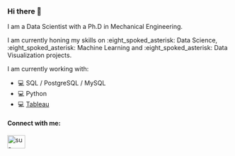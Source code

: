 ### Hi there 👋

I am a Data Scientist with a Ph.D in Mechanical Engineering.

<p>I am currently honing my skills on :eight_spoked_asterisk: Data Science, :eight_spoked_asterisk: Machine Learning and :eight_spoked_asterisk: Data Visualization projects.</p>

I am currently working with:
- :computer: SQL / PostgreSQL / MySQL
- :computer: Python
- :computer: <a href="https://public.tableau.com/app/profile/suleenwong" target="blank">Tableau</a>

<h4 align="left">Connect with me:</h4>
<p align="left">
<a href="https://linkedin.com/in/su-leen-wong" target="blank"><img align="center" src="https://raw.githubusercontent.com/rahuldkjain/github-profile-readme-generator/master/src/images/icons/Social/linked-in-alt.svg" alt="su-leen-wong" height="30" width="40" /></a>
</p>
